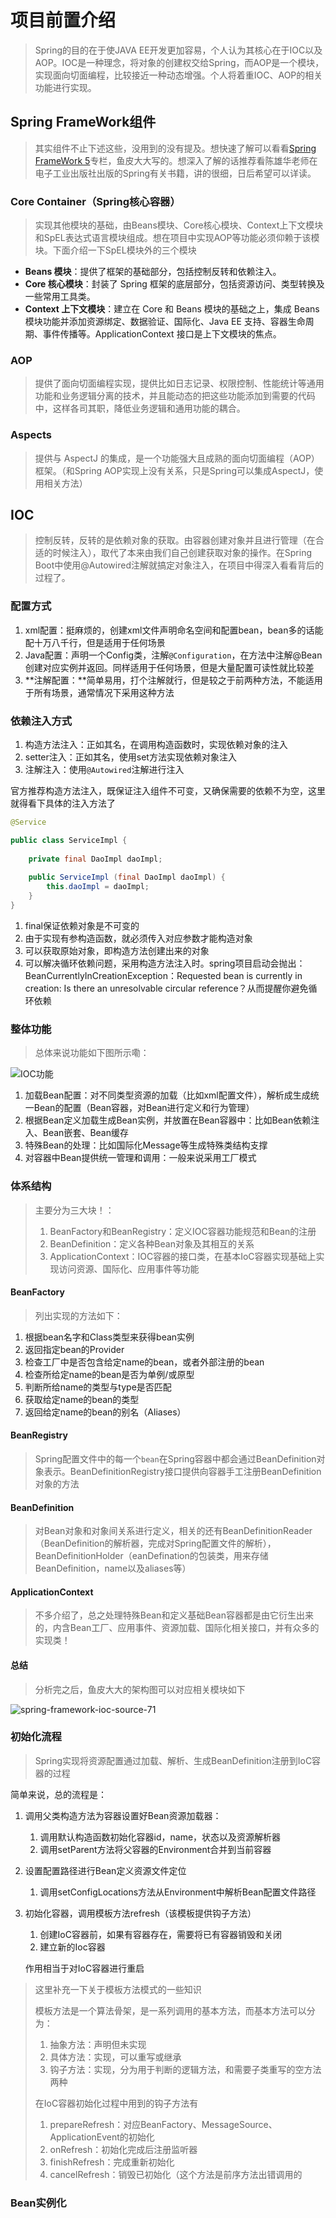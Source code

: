 # 项目前置介绍

>Spring的目的在于使JAVA EE开发更加容易，个人认为其核心在于IOC以及AOP。IOC是一种理念，将对象的创建权交给Spring，而AOP是一个模块，实现面向切面编程，比较接近一种动态增强。个人将着重IOC、AOP的相关功能进行实现。

## Spring FrameWork组件

>其实组件不止下述这些，没用到的没有提及。想快速了解可以看看[Spring FrameWork 5](https://pdai.tech/md/spring/spring-x-framework-introduce.html)专栏，鱼皮大大写的。想深入了解的话推荐看陈雄华老师在电子工业出版社出版的Spring有关书籍，讲的很细，日后希望可以详读。

### Core Container（Spring核心容器）

> 实现其他模块的基础，由Beans模块、Core核心模块、Context上下文模块和SpEL表达式语言模块组成。想在项目中实现AOP等功能必须仰赖于该模块。下面介绍一下SpEL模块外的三个模块

- **Beans 模块**：提供了框架的基础部分，包括控制反转和依赖注入。
- **Core 核心模块**：封装了 Spring 框架的底层部分，包括资源访问、类型转换及一些常用工具类。
- **Context 上下文模块**：建立在 Core 和 Beans 模块的基础之上，集成 Beans 模块功能并添加资源绑定、数据验证、国际化、Java EE 支持、容器生命周期、事件传播等。ApplicationContext 接口是上下文模块的焦点。

### AOP

> 提供了面向切面编程实现，提供比如日志记录、权限控制、性能统计等通用功能和业务逻辑分离的技术，并且能动态的把这些功能添加到需要的代码中，这样各司其职，降低业务逻辑和通用功能的耦合。

### Aspects

> 提供与 AspectJ 的集成，是一个功能强大且成熟的面向切面编程（AOP）框架。（和Spring AOP实现上没有关系，只是Spring可以集成AspectJ，使用相关方法）

## IOC

>控制反转，反转的是依赖对象的获取。由容器创建对象并且进行管理（在合适的时候注入），取代了本来由我们自己创建获取对象的操作。在Spring Boot中使用@Autowired注解就搞定对象注入，在项目中得深入看看背后的过程了。

### 配置方式

1. xml配置：挺麻烦的，创建xml文件声明命名空间和配置bean，bean多的话能配十万八千行，但是适用于任何场景
2. Java配置：声明一个Config类，注解`@Configuration`，在方法中注解@Bean创建对应实例并返回。同样适用于任何场景，但是大量配置可读性就比较差
3. **注解配置：**简单易用，打个注解就行，但是较之于前两种方法，不能适用于所有场景，通常情况下采用这种方法

### 依赖注入方式

1. 构造方法注入：正如其名，在调用构造函数时，实现依赖对象的注入
2. setter注入：正如其名，使用set方法实现依赖对象注入
3. 注解注入：使用`@Autowired`注解进行注入

官方推荐构造方法注入，既保证注入组件不可变，又确保需要的依赖不为空，这里就得看下具体的注入方法了

```java
@Service

public class ServiceImpl {
    
    private final DaoImpl daoImpl;
    
    public ServiceImpl (final DaoImpl daoImpl) {
		this.daoImpl = daoImpl;
	}
}

```

1. final保证依赖对象是不可变的
2. 由于实现有参构造函数，就必须传入对应参数才能构造对象
3. 可以获取原始对象，即构造方法创建出来的对象
4. 可以解决循环依赖问题，采用构造方法注入时。spring项目启动会抛出：BeanCurrentlyInCreationException：Requested bean is currently in creation: Is there an unresolvable circular reference？从而提醒你避免循环依赖

### 整体功能

>总体来说功能如下图所示嘞：

![IOC功能](笔记.assets\spring-framework-ioc-source-7.png)

1. 加载Bean配置：对不同类型资源的加载（比如xml配置文件），解析成生成统一Bean的配置（Bean容器，对Bean进行定义和行为管理）
2. 根据Bean定义加载生成Bean实例，并放置在Bean容器中：比如Bean依赖注入、Bean嵌套、Bean缓存
3. 特殊Bean的处理：比如国际化Message等生成特殊类结构支撑
4. 对容器中Bean提供统一管理和调用：一般来说采用工厂模式

### 体系结构

>主要分为三大块！：
>
>1. BeanFactory和BeanRegistry：定义IOC容器功能规范和Bean的注册
>2. BeanDefinition：定义各种Bean对象及其相互的关系
>3. ApplicationContext：IOC容器的接口类，在基本IoC容器实现基础上实现访问资源、国际化、应用事件等功能

#### BeanFactory

>列出实现的方法如下：

1. 根据bean名字和Class类型来获得bean实例
2. 返回指定bean的Provider
3. 检查工厂中是否包含给定name的bean，或者外部注册的bean
4. 检查所给定name的bean是否为单例/或原型
5. 判断所给name的类型与type是否匹配
6. 获取给定name的bean的类型
7. 返回给定name的bean的别名（Aliases）

#### BeanRegistry

>Spring配置文件中的每一个`bean`在Spring容器中都会通过BeanDefinition对象表示。BeanDefinitionRegistry接口提供向容器手工注册BeanDefinition对象的方法

#### BeanDefinition

>对Bean对象和对象间关系进行定义，相关的还有BeanDefinitionReader（BeanDefinition的解析器，完成对Spring配置文件的解析），BeanDefinitionHolder（eanDefination的包装类，用来存储BeanDefinition，name以及aliases等）

#### ApplicationContext

>不多介绍了，总之处理特殊Bean和定义基础Bean容器都是由它衍生出来的，内含Bean工厂、应用事件、资源加载、国际化相关接口，并有众多的实现类！

#### 总结

> 分析完之后，鱼皮大大的架构图可以对应相关模块如下

![spring-framework-ioc-source-71](笔记.assets\spring-framework-ioc-source-71.png)

### 初始化流程

>Spring实现将资源配置通过加载、解析、生成BeanDefinition注册到IoC容器的过程

简单来说，总的流程是：

1. 调用父类构造方法为容器设置好Bean资源加载器：

   1. 调用默认构造函数初始化容器id，name，状态以及资源解析器
   2. 调用setParent方法将父容器的Environment合并到当前容器

2. 设置配置路径进行Bean定义资源文件定位

   1. 调用setConfigLocations方法从Environment中解析Bean配置文件路径

3. 初始化容器，调用模板方法refresh（该模板提供钩子方法）

   1. 创建IoC容器前，如果有容器存在，需要将已有容器销毁和关闭
   2. 建立新的Ioc容器

   作用相当于对IoC容器进行重启

>这里补充一下关于模板方法模式的一些知识
>
>模板方法是一个算法骨架，是一系列调用的基本方法，而基本方法可以分为：
>
>1. 抽象方法：声明但未实现
>2. 具体方法：实现，可以重写或继承
>3. 钩子方法：实现，分为用于判断的逻辑方法，和需要子类重写的空方法两种
>
>在IoC容器初始化过程中用到的钩子方法有
>
>1. prepareRefresh：对应BeanFactory、MessageSource、ApplicationEvent的初始化
>2. onRefresh：初始化完成后注册监听器
>3. finishRefresh：完成重新初始化
>4. cancelRefresh：销毁已初始化（这个方法是前序方法出错调用的

### Bean实例化	

